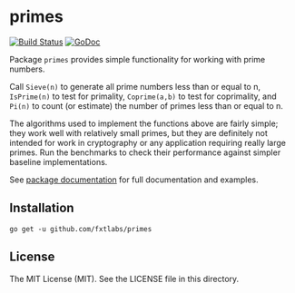 # primes

[![Build Status](https://api.travis-ci.org/fxtlabs/primes.svg?branch=master)](https://travis-ci.org/fxtlabs/primes)
[![GoDoc](https://img.shields.io/badge/api-Godoc-blue.svg?style=flat-square)](https://godoc.org/github.com/fxtlabs/primes)

Package `primes` provides simple functionality for working with prime numbers.

Call `Sieve(n)` to generate all prime numbers less than or equal to n,
`IsPrime(n)` to test for primality, `Coprime(a,b)` to test for coprimality,
and `Pi(n)` to count (or estimate) the number of primes less than or equal to n.

The algorithms used to implement the functions above are fairly simple;
they work well with relatively small primes, but they are definitely not
intended for work in cryptography or any application requiring really
large primes.  Run the benchmarks to check their performance against
simpler baseline implementations.


See [package documentation](https://godoc.org/github.com/fxtlabs/primes) for
full documentation and examples.

## Installation

    go get -u github.com/fxtlabs/primes

## License

The MIT License (MIT). See the LICENSE file in this directory.
